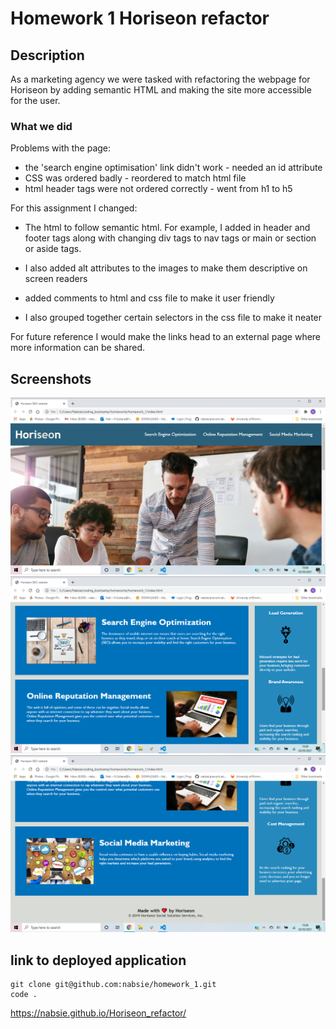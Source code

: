 # Homework 1 Horiseon refactor

## Description

As a marketing agency we were tasked with refactoring the webpage for Horiseon by adding semantic HTML and making the site more accessible for the user.

### What we did

Problems with the page:

- the 'search engine optimisation' link didn't work - needed an id attribute
- CSS was ordered badly - reordered to match html file
- html header tags were not ordered correctly - went from h1 to h5

For this assignment I changed:

- The html to follow semantic html. For example, I added in header and footer tags along with changing div tags to nav tags or main or section or aside tags.

- I also added alt attributes to the images to make them descriptive on screen readers

- added comments to html and css file to make it user friendly

- I also grouped together certain selectors in the css file to make it neater

For future reference I would make the links head to an external page where more information can be shared.

## Screenshots

![screenshot1](./assets/images/Screenshot-1.png)
![screenshot2](./assets/images/Screenshot-2.png)
![screenshot3](./assets/images/Screenshot-3.png)

## link to deployed application

```
git clone git@github.com:nabsie/homework_1.git
code .
```

https://nabsie.github.io/Horiseon_refactor/
